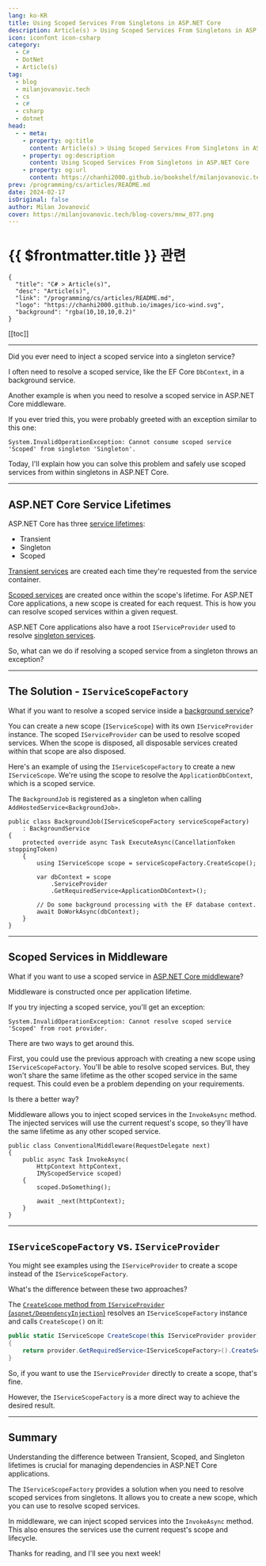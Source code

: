 ```yaml
---
lang: ko-KR
title: Using Scoped Services From Singletons in ASP.NET Core
description: Article(s) > Using Scoped Services From Singletons in ASP.NET Core
icon: iconfont icon-csharp
category: 
  - C#
  - DotNet
  - Article(s)
tag: 
  - blog
  - milanjovanovic.tech
  - cs
  - c#
  - csharp
  - dotnet
head:
  - - meta:
    - property: og:title
      content: Article(s) > Using Scoped Services From Singletons in ASP.NET Core
    - property: og:description
      content: Using Scoped Services From Singletons in ASP.NET Core
    - property: og:url
      content: https://chanhi2000.github.io/bookshelf/milanjovanovic.tech/using-scoped-services-from-singletons-in-aspnetcore.html
prev: /programming/cs/articles/README.md
date: 2024-02-17
isOriginal: false
author: Milan Jovanović
cover: https://milanjovanovic.tech/blog-covers/mnw_077.png
---
```


# {{ $frontmatter.title }} 관련

```component VPCard
{
  "title": "C# > Article(s)",
  "desc": "Article(s)",
  "link": "/programming/cs/articles/README.md",
  "logo": "https://chanhi2000.github.io/images/ico-wind.svg",
  "background": "rgba(10,10,10,0.2)"
}
```

[[toc]]

---

<SiteInfo
  name="Using Scoped Services From Singletons in ASP.NET Core"
  desc="Did you ever need to inject a scoped service into a singleton service? I'll explain how you can solve this problem and safely use scoped services from within singletons in ASP.NET Core."
  url="https://milanjovanovic.tech/blog/using-scoped-services-from-singletons-in-aspnetcore/"
  logo="https://milanjovanovic.tech/profile_favicon.png"
  preview="https://milanjovanovic.tech/blog-covers/mnw_077.png"/>

Did you ever need to inject a scoped service into a singleton service?

I often need to resolve a scoped service, like the EF Core `DbContext`, in a background service.

Another example is when you need to resolve a scoped service in ASP.NET Core middleware.

If you ever tried this, you were probably greeted with an exception similar to this one:

```
System.InvalidOperationException: Cannot consume scoped service 'Scoped' from singleton 'Singleton'.
```

Today, I'll explain how you can solve this problem and safely use scoped services from within singletons in ASP.NET Core.

---

## ASP.NET Core Service Lifetimes

ASP.NET Core has three [<FontIcon icon="fa-brands fa-microsoft"/>service lifetimes](https://learn.microsoft.com/en-us/dotnet/core/extensions/dependency-injection#service-lifetimes):

- Transient
- Singleton
- Scoped

[<FontIcon icon="fa-brands fa-microsoft"/>Transient services](https://learn.microsoft.com/en-us/dotnet/core/extensions/dependency-injection#transient) are created each time they're requested from the service container.

[<FontIcon icon="fa-brands fa-microsoft"/>Scoped services](https://learn.microsoft.com/en-us/dotnet/core/extensions/dependency-injection#scoped) are created once within the scope's lifetime. For ASP.NET Core applications, a new scope is created for each request. This is how you can resolve scoped services within a given request.

ASP.NET Core applications also have a root `IServiceProvider` used to resolve [<FontIcon icon="fa-brands fa-microsoft"/>singleton services](https://learn.microsoft.com/en-us/dotnet/core/extensions/dependency-injection#singleton).

So, what can we do if resolving a scoped service from a singleton throws an exception?

---

## The Solution - `IServiceScopeFactory`

What if you want to resolve a scoped service inside a [background service](/milanjovanovic.tech/running-background-tasks-in-asp-net-core.md)?

You can create a new scope (`IServiceScope`) with its own `IServiceProvider` instance. The scoped `IServiceProvider` can be used to resolve scoped services. When the scope is disposed, all disposable services created within that scope are also disposed.

Here's an example of using the `IServiceScopeFactory` to create a new `IServiceScope`. We're using the scope to resolve the `ApplicationDbContext`, which is a scoped service.

The `BackgroundJob` is registered as a singleton when calling `AddHostedService<BackgroundJob>`.

```cs{6,8-10}
public class BackgroundJob(IServiceScopeFactory serviceScopeFactory)
    : BackgroundService
{
    protected override async Task ExecuteAsync(CancellationToken stoppingToken)
    {
        using IServiceScope scope = serviceScopeFactory.CreateScope();

        var dbContext = scope
            .ServiceProvider
            .GetRequiredService<ApplicationDbContext>();

        // Do some background processing with the EF database context.
        await DoWorkAsync(dbContext);
    }
}
```

---

## Scoped Services in Middleware

What if you want to use a scoped service in [ASP.NET Core middleware](/milanjovanovic.tech/3-ways-to-create-middleware-in-asp-net-core.md)?

Middleware is constructed once per application lifetime.

If you try injecting a scoped service, you'll get an exception:

```
System.InvalidOperationException: Cannot resolve scoped service 'Scoped' from root provider.
```

There are two ways to get around this.

First, you could use the previous approach with creating a new scope using `IServiceScopeFactory`. You'll be able to resolve scoped services. But, they won't share the same lifetime as the other scoped service in the same request. This could even be a problem depending on your requirements.

Is there a better way?

Middleware allows you to inject scoped services in the `InvokeAsync` method. The injected services will use the current request's scope, so they'll have the same lifetime as any other scoped service.

```cs{5,7}
public class ConventionalMiddleware(RequestDelegate next)
{
    public async Task InvokeAsync(
        HttpContext httpContext,
        IMyScopedService scoped)
    {
        scoped.DoSomething();

        await _next(httpContext);
    }
}
```

---

## `IServiceScopeFactory` vs. `IServiceProvider`

You might see examples using the `IServiceProvider` to create a scope instead of the `IServiceScopeFactory`.

What's the difference between these two approaches?

The [`CreateScope` method from `IServiceProvider` (<FontIcon icon="iconfont icon-github"/>`aspnet/DependencyInjection`)](https://github.com/aspnet/DependencyInjection/blob/94b9cc9ace032f838e068702cc70ce57cc883bc7/src/DI.Abstractions/ServiceProviderServiceExtensions.cs#L125) resolves an `IServiceScopeFactory` instance and calls `CreateScope()` on it:

```cs
public static IServiceScope CreateScope(this IServiceProvider provider)
{
    return provider.GetRequiredService<IServiceScopeFactory>().CreateScope();
}
```

So, if you want to use the `IServiceProvider` directly to create a scope, that's fine.

However, the `IServiceScopeFactory` is a more direct way to achieve the desired result.

---

## Summary

Understanding the difference between Transient, Scoped, and Singleton lifetimes is crucial for managing dependencies in ASP.NET Core applications.

The `IServiceScopeFactory` provides a solution when you need to resolve scoped services from singletons. It allows you to create a new scope, which you can use to resolve scoped services.

In middleware, we can inject scoped services into the `InvokeAsync` method. This also ensures the services use the current request's scope and lifecycle.

Thanks for reading, and I'll see you next week!

